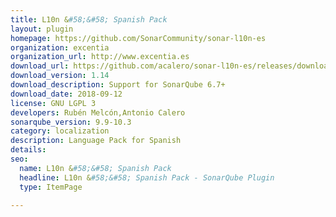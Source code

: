 ```yaml
---
title: L10n &#58;&#58; Spanish Pack
layout: plugin
homepage: https://github.com/SonarCommunity/sonar-l10n-es
organization: excentia
organization_url: http://www.excentia.es
download_url: https://github.com/acalero/sonar-l10n-es/releases/download/sonar-l10n-es-plugin-1.14/sonar-l10n-es-plugin-1.14.jar
download_version: 1.14
download_description: Support for SonarQube 6.7+
download_date: 2018-09-12
license: GNU LGPL 3
developers: Rubén Melcón,Antonio Calero
sonarqube_version: 9.9-10.3
category: localization
description: Language Pack for Spanish
details: 
seo:
  name: L10n &#58;&#58; Spanish Pack
  headline: L10n &#58;&#58; Spanish Pack - SonarQube Plugin
  type: ItemPage

---
```

